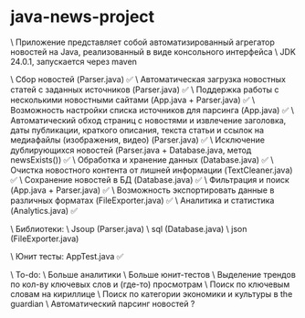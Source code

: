 # java-news-project
\ Приложение представляет собой автоматизированный агрегатор новостей на Java, реализованный в виде консольного интерфейса
\ JDK 24.0.1, запускается через maven

\ Сбор новостей (Parser.java) ✅
\ Автоматическая загрузка новостных статей с заданных источников (Parser.java) ✅
\ Поддержка работы с несколькими новостными сайтами (App.java + Parser.java) ✅
\ Возможность настройки списка источников для парсинга (App.java) ✅
\ Автоматический обход страниц с новостями и извлечение заголовка, даты публикации, краткого описания, текста статьи и ссылок на медиафайлы (изображения, видео) (Parser.java) ✅
\ Исключение дублирующихся новостей (Parser.java + Database.java, метод newsExists()) ✅
\ Обработка и хранение данных (Database.java) ✅
\ Очистка новостного контента от лишней информации (TextCleaner.java) ✅
\ Сохранение новостей в БД (Database.java) ✅
\ Фильтрация и поиск (App.java + Parser.java) ✅
\ Возможность экспортировать данные в различных форматах (FileExporter.java) ✅
\ Аналитика и статистика (Analytics.java) ✅

\ Библиотеки:
\ Jsoup (Parser.java)
\ sql (Database.java)
\ json (FileExporter.java)

\ Юнит тесты: AppTest.java ✅

\ To-do:
\ Больше аналитики
\ Больше юнит-тестов
\ Выделение трендов по кол-ву ключевых слов и (где-то) просмотрам
\ Поиск по ключевым словам на кириллице
\ Поиск по категории экономики и культуры в the guardian
\ Автоматический парсинг новостей ?
